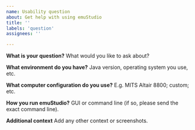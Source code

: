 ```yaml
---
name: Usability question
about: Get help with using emuStudio
title: ''
labels: 'question'
assignees: ''

---
```


**What is your question?**
What would you like to ask about?

**What environment do you have?**
Java version, operating system you use, etc.

**What computer configuration do you use?**
E.g. MITS Altair 8800; custom; etc.

**How you run emuStudio?**
GUI or command line (if so, please send the exact command line).

**Additional context**
Add any other context or screenshots.
